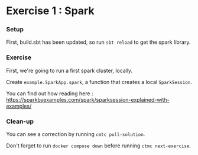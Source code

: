 # Exercise 1 : Spark

### Setup

First, build.sbt has been updated, so run `sbt reload` to get the spark library.

### Exercise

First, we're going to run a first spark cluster, locally. 

Create `example.SparkApp.spark`, a function that creates a local `SparkSession`.

You can find out how reading here : https://sparkbyexamples.com/spark/sparksession-explained-with-examples/

### Clean-up

You can see a correction by running `cmtc pull-solution`.

Don't forget to run `docker compose down` before running `ctmc next-exercise`.